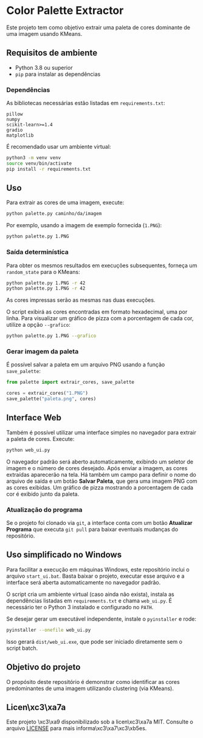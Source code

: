 # Color Palette Extractor

Este projeto tem como objetivo extrair uma paleta de cores dominante de uma imagem usando KMeans.

## Requisitos de ambiente

- Python 3.8 ou superior
- `pip` para instalar as dependências

### Dependências

As bibliotecas necessárias estão listadas em `requirements.txt`:

```
pillow
numpy
scikit-learn>=1.4
gradio
matplotlib
```

É recomendado usar um ambiente virtual:

```bash
python3 -m venv venv
source venv/bin/activate
pip install -r requirements.txt
```

## Uso

Para extrair as cores de uma imagem, execute:

```bash
python palette.py caminho/da/imagem
```

Por exemplo, usando a imagem de exemplo fornecida (`1.PNG`):

```bash
python palette.py 1.PNG
```

### Saída determinística

Para obter os mesmos resultados em execuções subsequentes, forneça um
`random_state` para o KMeans:

```bash
python palette.py 1.PNG -r 42
python palette.py 1.PNG -r 42
```

As cores impressas serão as mesmas nas duas execuções.

O script exibirá as cores encontradas em formato hexadecimal, uma por linha.
Para visualizar um gráfico de pizza com a porcentagem de cada cor, utilize a opção `--grafico`:

```bash
python palette.py 1.PNG --grafico
```

### Gerar imagem da paleta

É possível salvar a paleta em um arquivo PNG usando a função `save_palette`:

```python
from palette import extrair_cores, save_palette

cores = extrair_cores("1.PNG")
save_palette("paleta.png", cores)
```

## Interface Web

Também é possível utilizar uma interface simples no navegador para extrair a paleta de cores.
Execute:

```bash
python web_ui.py
```

O navegador padrão será aberto automaticamente, exibindo um seletor de imagem e o número de cores desejado. Após enviar a imagem, as cores extraídas aparecerão na tela. Há também um campo para definir o nome do arquivo de saída e um botão **Salvar Paleta**, que gera uma imagem PNG com as cores exibidas.
Um gráfico de pizza mostrando a porcentagem de cada cor é exibido junto da paleta.

### Atualização do programa

Se o projeto foi clonado via `git`, a interface conta com um botão **Atualizar Programa** que executa `git pull` para baixar eventuais mudanças do repositório.

## Uso simplificado no Windows

Para facilitar a execução em máquinas Windows, este repositório inclui o arquivo
`start_ui.bat`. Basta baixar o projeto, executar esse arquivo e a interface será
aberta automaticamente no navegador padrão.

O script cria um ambiente virtual (caso ainda não exista), instala as
dependências listadas em `requirements.txt` e chama `web_ui.py`. É necessário ter
o Python 3 instalado e configurado no `PATH`.

Se desejar gerar um executável independente, instale o `pyinstaller` e rode:

```bash
pyinstaller --onefile web_ui.py
```

Isso gerará `dist/web_ui.exe`, que pode ser iniciado diretamente sem o script
batch.

## Objetivo do projeto

O propósito deste repositório é demonstrar como identificar as cores predominantes de uma imagem utilizando clustering (via KMeans). 

## Licen\xc3\xa7a

Este projeto \xc3\xa9 disponibilizado sob a licen\xc3\xa7a MIT. Consulte o arquivo [LICENSE](LICENSE) para mais informa\xc3\xa7\xc3\xb5es.

